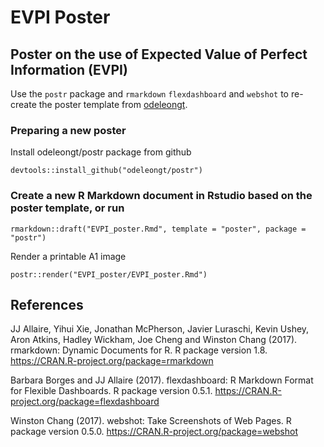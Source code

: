 # EVPI Poster

## Poster on the use of Expected Value of Perfect Information (EVPI)

Use the `postr` package and `rmarkdown` `flexdashboard` and `webshot` to re-create the poster template from [odeleongt](https://odeleongt.github.io/postr/). 

### Preparing a new poster
Install odeleongt/postr package from github

`devtools::install_github("odeleongt/postr")`

### Create a new R Markdown document in Rstudio based on the poster template, or run

`rmarkdown::draft("EVPI_poster.Rmd", template = "poster", package = "postr")`

Render a printable A1 image

`postr::render("EVPI_poster/EVPI_poster.Rmd")`

## References

JJ Allaire, Yihui Xie, Jonathan McPherson, Javier Luraschi, Kevin Ushey, Aron Atkins, Hadley Wickham, Joe Cheng and Winston Chang (2017). rmarkdown: Dynamic Documents for R. R package version 1.8. https://CRAN.R-project.org/package=rmarkdown

Barbara Borges and JJ Allaire (2017). flexdashboard: R Markdown Format for Flexible Dashboards. R package version 0.5.1. https://CRAN.R-project.org/package=flexdashboard

Winston Chang (2017). webshot: Take Screenshots of Web Pages. R package version 0.5.0. https://CRAN.R-project.org/package=webshot